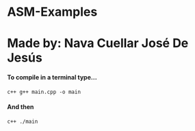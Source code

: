 # ASM-Examples 
# Made by: Nava Cuellar José De Jesús

#### To compile in a terminal type...

`c++
g++ main.cpp -o main
`
#### And then
`c++
./main
`
